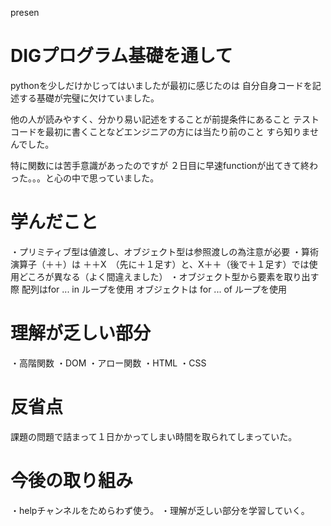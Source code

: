presen

# DIGプログラム基礎を通して

pythonを少しだけかじってはいましたが最初に感じたのは
自分自身コードを記述する基礎が完璧に欠けていました。

他の人が読みやすく、分かり易い記述をすることが前提条件にあること
テストコードを最初に書くことなどエンジニアの方には当たり前のこと
すら知りませんでした。

特に関数には苦手意識があったのですが
２日目に早速functionが出てきて終わった。。。と心の中で思っていました。

# 学んだこと
・プリミティブ型は値渡し、オブジェクト型は参照渡しの為注意が必要
・算術演算子（＋＋）は
＋＋X　（先に＋１足す）と、X＋＋（後で＋１足す）では使用どころが異なる（よく間違えました）
・オブジェクト型から要素を取り出す際
配列はfor ... in ループを使用
オブジェクトは for ... of ループを使用

# 理解が乏しい部分
・高階関数
・DOM
・アロー関数
・HTML
・CSS

# 反省点
課題の問題で詰まって１日かかってしまい時間を取られてしまっていた。

# 今後の取り組み
・helpチャンネルをためらわず使う。
・理解が乏しい部分を学習していく。

